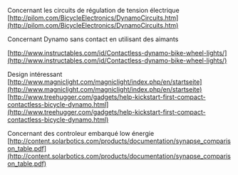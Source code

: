 Concernant les circuits de régulation de tension électrique
[http://pilom.com/BicycleElectronics/DynamoCircuits.htm](http://pilom.com/BicycleElectronics/DynamoCircuits.htm)

Concernant Dynamo sans contact en utilisant des aimants 

[http://www.instructables.com/id/Contactless-dynamo-bike-wheel-lights/](http://www.instructables.com/id/Contactless-dynamo-bike-wheel-lights/)

Design intéressant 
[http://www.magniclight.com/magniclight/index.php/en/startseite](http://www.magniclight.com/magniclight/index.php/en/startseite)
[http://www.treehugger.com/gadgets/help-kickstart-first-compact-contactless-bicycle-dynamo.html](http://www.treehugger.com/gadgets/help-kickstart-first-compact-contactless-bicycle-dynamo.html)

Concernant des controleur embarqué low énergie
[http://content.solarbotics.com/products/documentation/synapse_comparison_table.pdf](http://content.solarbotics.com/products/documentation/synapse_comparison_table.pdf)